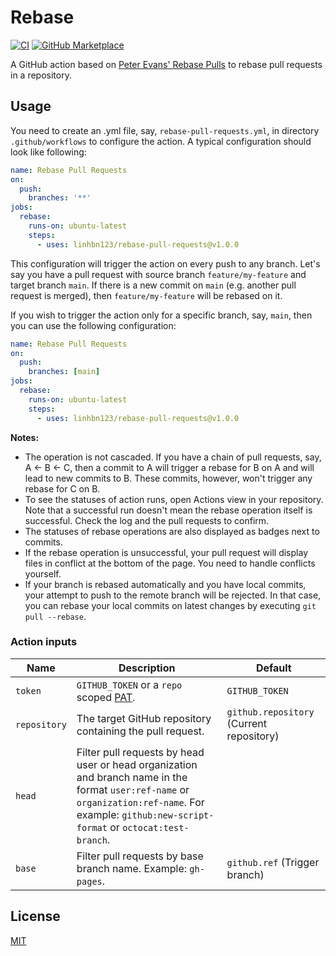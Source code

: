# Rebase
[![CI](https://github.com/linhbn123/rebase-pull-requests/workflows/CI/badge.svg)](https://github.com/linhbn123/rebase-pull-requests/actions?query=workflow%3ACI)
[![GitHub Marketplace](https://img.shields.io/badge/Marketplace-Rebase%20Pull%20Requests-blue)](https://github.com/marketplace/actions/rebase-pull-requests)

A GitHub action based on [Peter Evans' Rebase Pulls](https://github.com/peter-evans/rebase) to rebase pull requests in a repository.

## Usage

You need to create an .yml file, say, `rebase-pull-requests.yml`, in directory `.github/workflows` to configure the action. A typical configuration should look like following:

```yml
name: Rebase Pull Requests
on:
  push:
    branches: '**'
jobs:
  rebase:
    runs-on: ubuntu-latest
    steps:
      - uses: linhbn123/rebase-pull-requests@v1.0.0
```

This configuration will trigger the action on every push to any branch. Let's say you have a pull request with source branch `feature/my-feature` and target branch `main`. If there is a new commit on `main` (e.g. another pull request is merged), then `feature/my-feature` will be rebased on it.

If you wish to trigger the action only for a specific branch, say, `main`, then you can use the following configuration:

```yml
name: Rebase Pull Requests
on:
  push:
    branches: [main]
jobs:
  rebase:
    runs-on: ubuntu-latest
    steps:
      - uses: linhbn123/rebase-pull-requests@v1.0.0
```

**Notes:**
- The operation is not cascaded. If you have a chain of pull requests, say, A <- B <- C, then a commit to A will trigger a rebase for B on A and will lead to new commits to B. These commits, however, won't trigger any rebase for C on B.
- To see the statuses of action runs, open Actions view in your repository. Note that a successful run doesn't mean the rebase operation itself is successful. Check the log and the pull requests to confirm.
- The statuses of rebase operations are also displayed as badges next to commits.
- If the rebase operation is unsuccessful, your pull request will display files in conflict at the bottom of the page. You need to handle conflicts yourself.
- If your branch is rebased automatically and you have local commits, your attempt to push to the remote branch will be rejected. In that case, you can rebase your local commits on latest changes by executing `git pull --rebase`.

### Action inputs

| Name | Description | Default |
| --- | --- | --- |
| `token` | `GITHUB_TOKEN` or a `repo` scoped [PAT](https://docs.github.com/en/github/authenticating-to-github/creating-a-personal-access-token). | `GITHUB_TOKEN` |
| `repository` | The target GitHub repository containing the pull request. | `github.repository` (Current repository) |
| `head` | Filter pull requests by head user or head organization and branch name in the format `user:ref-name` or `organization:ref-name`. For example: `github:new-script-format` or `octocat:test-branch`. | |
| `base` | Filter pull requests by base branch name. Example: `gh-pages`. | `github.ref` (Trigger branch) |

## License

[MIT](LICENSE)
